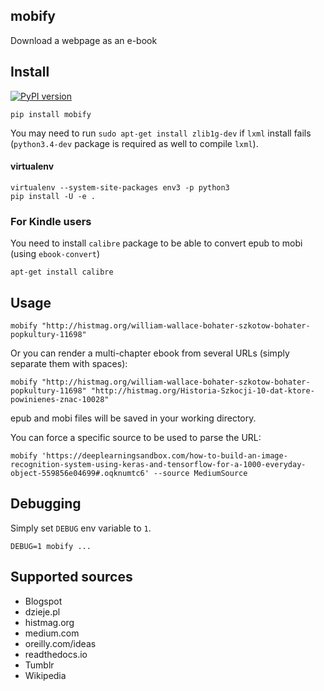 mobify
------

Download a webpage as an e-book

## Install

[![PyPI version](https://img.shields.io/pypi/pyversions/mobify.svg)](https://pypi.python.org/pypi/mobify)

```
pip install mobify
```

You may need to run `sudo apt-get install zlib1g-dev` if `lxml` install fails (`python3.4-dev` package is required as well to compile `lxml`).

#### virtualenv

```
virtualenv --system-site-packages env3 -p python3
pip install -U -e .
```

### For Kindle users

You need to install `calibre` package to be able to convert epub to mobi (using `ebook-convert`)

```
apt-get install calibre
```

## Usage

```
mobify "http://histmag.org/william-wallace-bohater-szkotow-bohater-popkultury-11698"
```

Or you can render a multi-chapter ebook from several URLs (simply separate them with spaces):

```
mobify "http://histmag.org/william-wallace-bohater-szkotow-bohater-popkultury-11698" "http://histmag.org/Historia-Szkocji-10-dat-ktore-powinienes-znac-10028"
```

epub and mobi files will be saved in your working directory.

You can force a specific source to be used to parse the URL:

```
mobify 'https://deeplearningsandbox.com/how-to-build-an-image-recognition-system-using-keras-and-tensorflow-for-a-1000-everyday-object-559856e04699#.oqknumtc6' --source MediumSource
```

## Debugging

Simply set `DEBUG` env variable to `1`.

```
DEBUG=1 mobify ...
```

## Supported sources

* Blogspot
* dzieje.pl
* histmag.org
* medium.com
* oreilly.com/ideas
* readthedocs.io
* Tumblr
* Wikipedia
